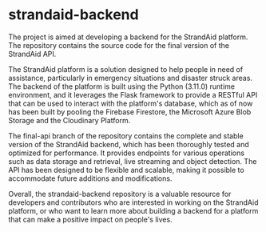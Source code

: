 # strandaid-backend
The project is aimed at developing a backend for the StrandAid platform. The repository contains the source code for the final version of the StrandAid API.

The StrandAid platform is a solution designed to help people in need of assistance, particularly in emergency situations and disaster struck areas. The backend of the platform is built using the Python (3.11.0) runtime environment, and it leverages the Flask framework to provide a RESTful API that can be used to interact with the platform's database, which as of now has been built by pooling the Firebase Firestore, the Microsoft Azure Blob Storage and the Cloudinary Platform.

The final-api branch of the repository contains the complete and stable version of the StrandAid backend, which has been thoroughly tested and optimized for performance. It provides endpoints for various operations such as data storage and retrieval, live streaming and object detection. The API has been designed to be flexible and scalable, making it possible to accommodate future additions and modifications.

Overall, the strandaid-backend repository is a valuable resource for developers and contributors who are interested in working on the StrandAid platform, or who want to learn more about building a backend for a platform that can make a positive impact on people's lives.
